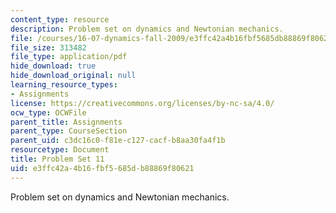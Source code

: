 ```yaml
---
content_type: resource
description: Problem set on dynamics and Newtonian mechanics.
file: /courses/16-07-dynamics-fall-2009/e3ffc42a4b16fbf5685db88869f80621_MIT16_07F09_hw11.pdf
file_size: 313482
file_type: application/pdf
hide_download: true
hide_download_original: null
learning_resource_types:
- Assignments
license: https://creativecommons.org/licenses/by-nc-sa/4.0/
ocw_type: OCWFile
parent_title: Assignments
parent_type: CourseSection
parent_uid: c3dc16c0-f81e-c127-cacf-b8aa30fa4f1b
resourcetype: Document
title: Problem Set 11
uid: e3ffc42a-4b16-fbf5-685d-b88869f80621
---
```

Problem set on dynamics and Newtonian mechanics.